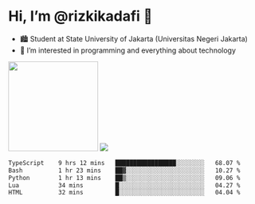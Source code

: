 # Hi, I’m @rizkikadafi 👋
- 🏙 Student at State University of Jakarta (Universitas Negeri Jakarta)
- 👀 I’m interested in programming and everything about technology
<img height="180em" src="https://github-readme-stats.vercel.app/api?username=rizkikadafi&show_icons=true&hide_border=true&&count_private=true&include_all_commits=true" />
<img src="https://github-readme-stats.vercel.app/api/top-langs/?username=rizkikadafi&show_icons=true&hide_border=true&&count_private=true&include_all_commits=true" />

<!--START_SECTION:waka-->

```txt
TypeScript    9 hrs 12 mins   █████████████████░░░░░░░░   68.07 %
Bash          1 hr 23 mins    ██▓░░░░░░░░░░░░░░░░░░░░░░   10.27 %
Python        1 hr 13 mins    ██▒░░░░░░░░░░░░░░░░░░░░░░   09.06 %
Lua           34 mins         █░░░░░░░░░░░░░░░░░░░░░░░░   04.27 %
HTML          32 mins         █░░░░░░░░░░░░░░░░░░░░░░░░   04.04 %
```

<!--END_SECTION:waka-->

<!---
rizkikadafi/rizkikadafi is a ✨ special ✨ repository because its `README.md` (this file) appears on your GitHub profile.
You can click the Preview link to take a look at your changes.
--->
